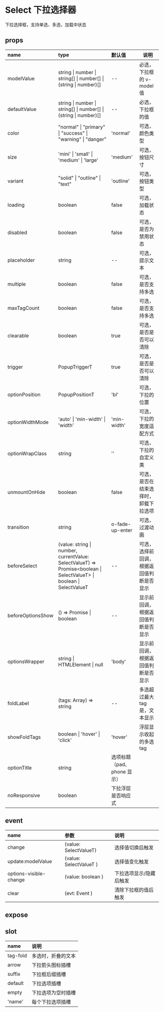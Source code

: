 # Select 下拉选择器

下拉选择框，支持单选、多选，加载中状态

## props

| name              | type                                                                                                                 | 默认值                      | 说明                                     |
| :---------------- | :------------------------------------------------------------------------------------------------------------------- | :-------------------------- | ---------------------------------------- |
| modelValue        | string \| number \| string[] \| number[] \| (string \| number)[]                                                     | --                          | 必选，下拉框的 v-model 值                |
| defaultValue      | string \| number \| string[] \| number[] \| (string \| number)[]                                                     | --                          | 必选，下拉框的值                         |
| color             | "normal" \| "primary" \| "success" \| "warning" \| "danger"                                                          | 'normal'                    | 可选，颜色类型                           |
| size              | 'mini' \| 'small' \| 'medium' \| 'large'                                                                             | 'medium'                    | 可选，按钮尺寸                           |
| variant           | "solid" \| "outline" \| "text"                                                                                       | 'outline'                   | 可选，按钮类型                           |
| loading           | boolean                                                                                                              | false                       | 可选，加载状态                           |
| disabled          | boolean                                                                                                              | false                       | 可选，是否为禁用状态                     |
| placeholder       | string                                                                                                               | --                          | 可选，提示文本                           |
| multiple          | boolean                                                                                                              | false                       | 可选，是否支持多选                       |
| maxTagCount       | boolean                                                                                                              | false                       | 可选，是否支持多选                       |
| clearable         | boolean                                                                                                              | true                        | 可选，是否是否可以清除                   |
| trigger           | PopupTriggerT                                                                                                        | true                        | 可选，是否是否可以清除                   |
| optionPosition    | PopupPositionT                                                                                                       | 'bl'                        | 可选，下拉的位置                         |
| optionWidthMode   | 'auto' \| 'min-width' \| 'width'                                                                                     | 'min-width'                 | 可选，下拉的宽度适配方式                 |
| optionWrapClass   | string                                                                                                               | ''                          | 可选，下拉的自定义类                     |
| unmountOnHide     | boolean                                                                                                              | false                       | 可选，是否在结束选择时，卸载下拉选项     |
| transition        | string                                                                                                               | o-fade-up-enter             | 可选，过渡动画                           |
| beforeSelect      | (value: string \| number, currentValue: SelectValueT) => Promise<boolean \| SelectValueT> \| boolean \| SelectValueT | --                          | 可选，选择前回调，根据返回值判断是否显示 |
| beforeOptionsShow | () => Promise<boolean> \| boolean                                                                                    | --                          | 显示前回调，根据返回值判断是否显示       |
| optionsWrapper    | string \| HTMLElement \| null                                                                                        | 'body'                      | 显示前回调，根据返回值判断是否显示       |
| foldLabel         | (tags: Array<SelectOptionT>) => string                                                                               | --                          | 多选超过最大 tag 是，文本显示            |
| showFoldTags      | boolean \| 'hover' \| 'click'                                                                                        | 'hover'                     | 浮层显示收起的多选 tag                   |
| optionTitle       | string                                                                                                               | 选项标题（pad、phone 显示） |
| noResponsive      | boolean                                                                                                              | 下拉浮层是否响应式          |

## event

| name                   | 参数                   | 说明                    |
| :--------------------- | :--------------------- | :---------------------- |
| change                 | (value: SelectValueT)  | 选择值切换后触发        |
| update:modelValue      | (value: SelectValueT ) | 选择值变化触发          |
| options-visible-change | (value: boolean )      | 下拉选项显示/隐藏后触发 |
| clear                  | (evt: Event )          | 清除下拉框的值后触发    |

## expose

## slot

| name     | 说明               |
| :------- | :----------------- |
| tag-fold | 多选时，折叠的文本 |
| arrow    | 下拉箭头图标插槽   |
| suffix   | 下拉框后缀插槽     |
| default  | 下拉选项插槽       |
| empty    | 下拉选项为空时插槽 |
| 'name'   | 每个下拉选项插槽   |
